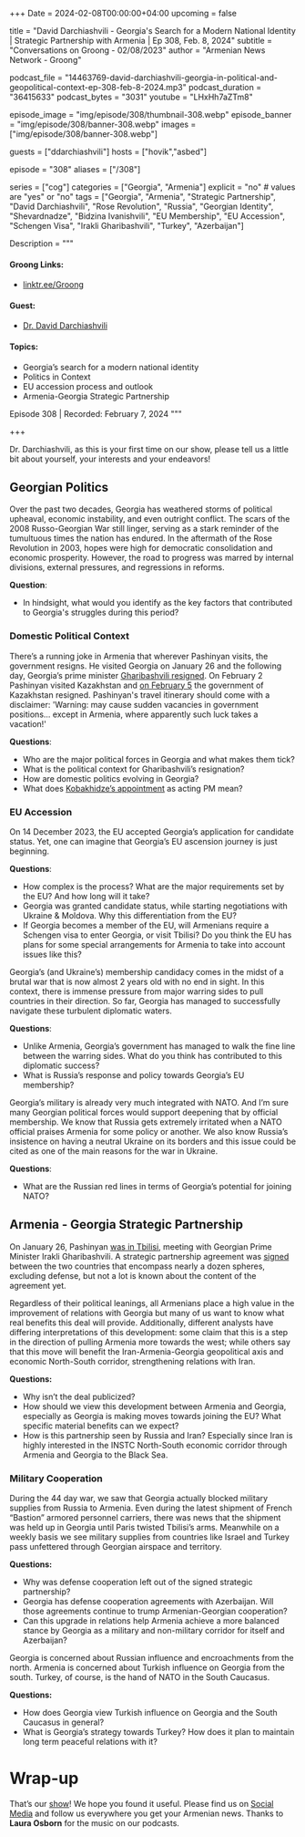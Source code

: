 +++
Date = 2024-02-08T00:00:00+04:00
upcoming = false

title = "David Darchiashvili - Georgia's Search for a Modern National Identity | Strategic Partnership with Armenia | Ep 308, Feb. 8, 2024"
subtitle = "Conversations on Groong - 02/08/2023"
author = "Armenian News Network - Groong"

podcast_file = "14463769-david-darchiashvili-georgia-in-political-and-geopolitical-context-ep-308-feb-8-2024.mp3"
podcast_duration = "36415633"
podcast_bytes = "3031"
youtube = "LHxHh7aZTm8"

episode_image = "img/episode/308/thumbnail-308.webp"
episode_banner = "img/episode/308/banner-308.webp"
images = ["img/episode/308/banner-308.webp"]

guests = ["ddarchiashvili"]
hosts = ["hovik","asbed"]

episode = "308"
aliases = ["/308"]

series = ["cog"]
categories = ["Georgia", "Armenia"]
explicit = "no" # values are "yes" or "no"
tags = ["Georgia", "Armenia", "Strategic Partnership", "David Darchiashvili", "Rose Revolution", "Russia", "Georgian Identity", "Shevardnadze", "Bidzina Ivanishvili", "EU Membership", "EU Accession", "Schengen Visa", "Irakli Gharibashvili", "Turkey", "Azerbaijan"]

Description = """

#### Groong Links:
* [linktr.ee/Groong](https://linktr.ee/groong)

#### Guest:
* [Dr. David Darchiashvili](/guest/ddarchiashvili)

#### Topics:
* Georgia’s search for a modern national identity
* Politics in Context
* EU accession process and outlook
* Armenia-Georgia Strategic Partnership


Episode 308 | Recorded: February 7, 2024
"""

+++

Dr. Darchiashvili, as this is your first time on our show, please tell us a little bit about yourself, your interests and your endeavors!


## Georgian Politics

Over the past two decades, Georgia has weathered storms of political upheaval, economic instability, and even outright conflict. The scars of the 2008 Russo-Georgian War still linger, serving as a stark reminder of the tumultuous times the nation has endured. In the aftermath of the Rose Revolution in 2003, hopes were high for democratic consolidation and economic prosperity. However, the road to progress was marred by internal divisions, external pressures, and regressions in reforms.

**Question**:
* In hindsight, what would you identify as the key factors that contributed to Georgia's struggles during this period? 


### Domestic Political Context

There’s a running joke in Armenia that wherever Pashinyan visits, the government resigns. He visited Georgia on January 26 and the following day, Georgia’s prime minister [Gharibashvili resigned](https://www.rferl.org/a/georgia-pm-garibashvili-resigns-elections/32796574.html). On February 2 Pashinyan visited Kazakhstan and [on February 5](https://tass.com/world/1741869) the government of Kazakhstan resigned. Pashinyan's travel itinerary should come with a disclaimer: 'Warning: may cause sudden vacancies in government positions... except in Armenia, where apparently such luck takes a vacation!'

**Questions**:
* Who are the major political forces in Georgia and what makes them tick?
* What is the political context for Gharibashvili’s resignation?
* How are domestic politics evolving in Georgia?
* What does [Kobakhidze’s appointment](https://www.radiotavisupleba.ge/a/32801015.html) as acting PM mean?


### EU Accession

On 14 December 2023, the EU accepted Georgia’s application for candidate status. Yet, one can imagine that Georgia’s EU ascension journey is just beginning.

**Questions**:
* How complex is the process? What are the major requirements set by the EU? And how long will it take?
* Georgia was granted candidate status, while starting negotiations with Ukraine & Moldova. Why this differentiation from the EU?
* If Georgia becomes a member of the EU, will Armenians require a Schengen visa to enter Georgia, or visit Tbilisi? Do you think the EU has plans for some special arrangements for Armenia to take into account issues like this?

Georgia’s (and Ukraine’s) membership candidacy comes in the midst of a brutal war that is now almost 2 years old with no end in sight. In this context, there is immense pressure from major warring sides to pull countries in their direction. So far, Georgia has managed to successfully navigate these turbulent diplomatic waters.

**Questions**:
* Unlike Armenia, Georgia’s government has managed to walk the fine line between the warring sides. What do you think has contributed to this diplomatic success?
* What is Russia’s response and policy towards Georgia’s EU membership?

Georgia’s military is already very much integrated with NATO. And I’m sure many Georgian political forces would support deepening that by official membership. We know that Russia gets extremely irritated when a NATO official praises Armenia for some policy or another. We also know Russia’s insistence on having a neutral Ukraine on its borders and this issue could be cited as one of the main reasons for the war in Ukraine.

**Questions**:
* What are the Russian red lines in terms of Georgia’s potential for joining NATO?


## Armenia - Georgia Strategic Partnership

On January 26, Pashinyan [was in Tbilisi](https://civil.ge/archives/579098#:~:text=The%20Armenian%20delegation%20headed%20by,his%20Georgian%20counterpart%20Irakli%20Garibashvili.), meeting with Georgian Prime Minister Irakli Gharibashvili. A strategic partnership agreement was [signed](https://jam-news.net/armenia-georgia-strategic-partnership-step-forward-or-formality/) between the two countries that encompass nearly a dozen spheres, excluding defense, but not a lot is known about the content of the agreement yet.

Regardless of their political leanings, all Armenians place a high value in the improvement of relations with Georgia but many of us want to know what real benefits this deal will provide. Additionally, different analysts have differing interpretations of this development: some claim that this is a step in the direction of pulling Armenia more towards the west; while others say that this move will benefit the Iran-Armenia-Georgia geopolitical axis and economic North-South corridor, strengthening relations with Iran.

**Questions:**
* Why isn’t the deal publicized?
* How should we view this development between Armenia and Georgia, especially as Georgia is making moves towards joining the EU? What specific material benefits can we expect?
* How is this partnership seen by Russia and Iran? Especially since Iran is highly interested in the INSTC North-South economic corridor through Armenia and Georgia to the Black Sea.


### Military Cooperation

During the 44 day war, we saw that Georgia actually blocked military supplies from Russia to Armenia. Even during the latest shipment of French “Bastion” armored personnel carriers, there was news that the shipment was held up in Georgia until Paris twisted Tbilisi’s arms. Meanwhile on a weekly basis we see military supplies from countries like Israel and Turkey pass unfettered through Georgian airspace and territory.

**Questions:**
* Why was defense cooperation left out of the signed strategic partnership?
* Georgia has defense cooperation agreements with Azerbaijan. Will those agreements continue to trump Armenian-Georgian cooperation?
* Can this upgrade in relations help Armenia achieve a more balanced stance by Georgia as a military and non-military corridor for itself and Azerbaijan?

Georgia is concerned about Russian influence and encroachments from the north. Armenia is concerned about Turkish influence on Georgia from the south. Turkey, of course, is the hand of NATO in the South Caucasus.

**Questions:**
* How does Georgia view Turkish influence on Georgia and the South Caucasus in general?
* What is Georgia’s strategy towards Turkey? How does it plan to maintain long term peaceful relations with it?


# Wrap-up

That’s our [show](https://podcasts.groong.org/)! We hope you found it useful. Please find us on [Social Media](https://lintr.ee/groong) and follow us everywhere you get your Armenian news.
Thanks to **Laura Osborn** for the music on our podcasts.
